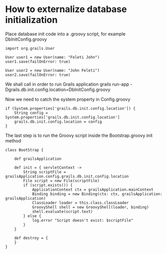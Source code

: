 How to externalize database initialization
==========================================

Place database init code into a .groovy script, for example DbInitConfig.groovy

    import org.grails.User

    User user1 = new User(name: "Feleti John")
    user1.save(failOnError: true)

    User user2 = new User(name: "John Feleti")
    user2.save(failOnError: true)

We shall call in order to run Grails application
    grails run-app -Dgrails.db.init.config.location=DbInitConfig.groovy

Now we need to catch the system property in Config.groovy

    if (System.properties['grails.db.init.config.location']) {
        String config = System.properties['grails.db.init.config.location']
        grails.db.init.config.location = config
    }

The last step is to run the Groovy script inside the Bootstrap.groovy init method

    class BootStrap {

        def grailsApplication

        def init = { servletContext ->
            String scriptFile = grailsApplication.config.grails.db.init.config.location
            File script = new File(scriptFile)
            if (script.exists()) {
                ApplicationContext ctx = grailsApplication.mainContext
                Binding binding = new Binding(ctx: ctx, grailsApplication: grailsApplication)
                ClassLoader loader = this.class.classLoader
                GroovyShell shell = new GroovyShell(loader, binding)
                shell.evaluate(script.text)
            } else {
                log.error "Script doesn't exist: $scriptFile"
            }
        }

        def destroy = {
        }
    }
